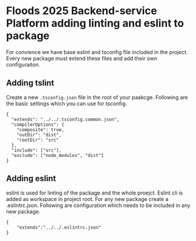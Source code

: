 # Floods 2025 Backend-service Platform adding linting and eslint to package

For convience we have base eslint and tsconfig file included in the project. Every new package must extend these files and add their own configuraiton.

## Adding tslint

Create a new `.tsconfig.json` file in the root of your paakcge. Following are the basic settings which you can use for tsconfig.

```
{
  "extends": "../../.tsconfig.common.json",
  "compilerOptions": {
    "composite": true,
    "outDir": "dist",
    "rootDir": "src"
  },
  "include": ["src"],
  "exclude": ["node_modules", "dist"]
}
```

## Adding eslint

eslint is used for linting of the package and the whole proejct. Eslint cli is added as workspace in project root. For any new package create a .eslintrc.json. Following are configuration which needs to be included in any new package.

```
{
    "extends":"../../.eslintrc.json"
}
```
